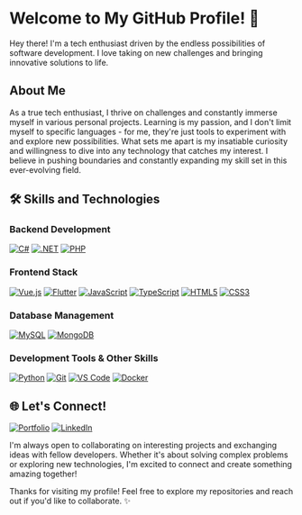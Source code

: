 # Welcome to My GitHub Profile! 👋

Hey there! I'm a tech enthusiast driven by the endless possibilities of software development. I love taking on new challenges and bringing innovative solutions to life.

## About Me

As a true tech enthusiast, I thrive on challenges and constantly immerse myself in various personal projects. Learning is my passion, and I don't limit myself to specific languages - for me, they're just tools to experiment with and explore new possibilities. What sets me apart is my insatiable curiosity and willingness to dive into any technology that catches my interest. I believe in pushing boundaries and constantly expanding my skill set in this ever-evolving field.

## 🛠 Skills and Technologies

### Backend Development
[![C#](https://custom-icon-badges.demolab.com/badge/C%23-512BD4.svg?style=for-the-badge&logo=cs2&logoColor=white)](https://learn.microsoft.com/dotnet/csharp/)
[![.NET](https://img.shields.io/badge/.NET-512BD4?style=for-the-badge&logo=dotnet&logoColor=white)](https://dotnet.microsoft.com/)
[![PHP](https://img.shields.io/badge/PHP-777BB4?style=for-the-badge&logo=php&logoColor=black&labelColor=white)](https://php.net)

### Frontend Stack
[![Vue.js](https://img.shields.io/badge/Vue.js-4FC08D?style=for-the-badge&logo=vue.js&logoColor=white&labelColor=35495E)](https://vuejs.org/)
[![Flutter](https://img.shields.io/badge/Flutter-02569B?style=for-the-badge&logo=flutter&logoColor=white&labelColor=075B9A)](https://flutter.dev/)
[![JavaScript](https://img.shields.io/badge/JavaScript-323330?style=for-the-badge&logo=javascript&logoColor=F7DF1E)](https://developer.mozilla.org/en-US/docs/Web/JavaScript)
[![TypeScript](https://img.shields.io/badge/TypeScript-3178C6?style=for-the-badge&logo=typescript&logoColor=white)](https://www.typescriptlang.org/)
[![HTML5](https://img.shields.io/badge/HTML5-E34F26?style=for-the-badge&logo=html5&logoColor=white&labelColor=DD4B25)](https://developer.mozilla.org/en-US/docs/Web/HTML)
[![CSS3](https://img.shields.io/badge/CSS3-264DE4?style=for-the-badge&logo=css3&logoColor=white)](https://developer.mozilla.org/en-US/docs/Web/CSS)

### Database Management
[![MySQL](https://img.shields.io/badge/MySQL-005C84?style=for-the-badge&logo=mysql&logoColor=white)](https://www.mysql.com/)
[![MongoDB](https://img.shields.io/badge/MongoDB-4EA94B?style=for-the-badge&logo=mongodb&logoColor=white&labelColor=47A248)](https://www.mongodb.com/)

### Development Tools & Other Skills
[![Python](https://img.shields.io/badge/Python-3776AB?style=for-the-badge&logo=python&logoColor=white&labelColor=FFD43B)](https://www.python.org/)
[![Git](https://img.shields.io/badge/Git-F05032?style=for-the-badge&logo=git&logoColor=white&labelColor=E44C30)](https://git-scm.com/)
[![VS Code](https://img.shields.io/badge/VSCode-007ACC?style=for-the-badge&logo=visual-studio-code&logoColor=white)](https://code.visualstudio.com/)
[![Docker](https://img.shields.io/badge/Docker-2496ED?style=for-the-badge&logo=docker&logoColor=white)](https://www.docker.com/)

## 🌐 Let's Connect!

[![Portfolio](https://img.shields.io/badge/Portfolio-000000?style=for-the-badge&logo=About.me&logoColor=white)](https://said.contact)
[![LinkedIn](https://img.shields.io/badge/LinkedIn-0077B5?style=for-the-badge&logo=linkedin&logoColor=white)](https://linkedin.com/in/YourLinkedInUsername)

I'm always open to collaborating on interesting projects and exchanging ideas with fellow developers. Whether it's about solving complex problems or exploring new technologies, I'm excited to connect and create something amazing together!

Thanks for visiting my profile! Feel free to explore my repositories and reach out if you'd like to collaborate. ✨
